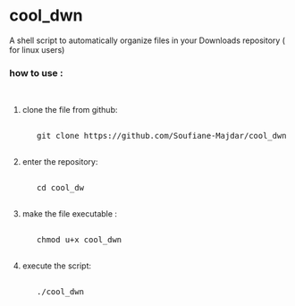 # cool_dwn
A shell script to automatically organize files in your Downloads repository ( for linux users)

<h3>how to use : </h3>
<br>
<ol>
  <li>
     clone the file from github:
   <pre> 
   git clone https://github.com/Soufiane-Majdar/cool_dwn
   </pre>
  </li>
  
  <li>
       enter the repository:
   <pre> 
   cd cool_dw
   </pre>
  </li>
  
  <li>
       make the file executable :
   <pre> 
   chmod u+x cool_dwn
   </pre>
  </li>
  
  <li>
       execute the script:
   <pre> 
   ./cool_dwn
   </pre>
  </li>
 </ol>
